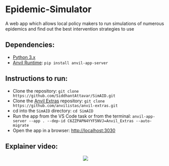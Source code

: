 # Epidemic-Simulator
A web app which allows local policy makers to run simulations of numerous epidemics and find out the best intervention strategies to use

## Dependencies: <a name = "dependencies"></a>
 - [Python 3.x](https://www.python.org/downloads/)
  - [Anvil Runtime](https://github.com/anvil-works/anvil-runtime): `pip install anvil-app-server`

## Instructions to run: <a name = "instructions-to-run"></a>
 - Clone the repository: `git clone https://github.com/SiddhantAttavar/SimAID.git`
 - Clone the [Anvil Extras](https://github.com/anvilistas/anvil-extras) repository: `git clone https://github.com/anvilistas/anvil-extras.git`
 - cd into the `SimAID` directory: `cd SimAID`
 - Run the app from the VS Code task or from the terminal: `anvil-app-server --app . --dep-id C6ZZPAPN4YYF5NVJ=Anvil_Extras --auto-migrate`
 - Open the app in a browser: [http://localhost:3030](http://localhost:3030)

## Explainer video: <a name = "explainer-video"></a>

<p align = "center">
    <a href = "https://youtu.be/LHN6Q6uYSKg">
        <img src = "https://img.youtube.com/vi/LHN6Q6uYSKg/0.jpg">
    </a>
</p>